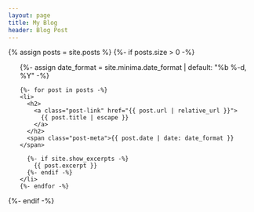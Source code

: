 ```yaml
---
layout: page
title: My Blog
header: Blog Post
---
```


<div class="home">
  {% assign posts = site.posts %}
  {%- if posts.size > 0 -%}

  <ul class="post-list">
    {%- assign date_format = site.minima.date_format | default: "%b %-d, %Y" -%}

    {%- for post in posts -%}
    <li>
      <h2>
        <a class="post-link" href="{{ post.url | relative_url }}">
          {{ post.title | escape }}
        </a>
      </h2>
      <span class="post-meta">{{ post.date | date: date_format }}</span>
      
      {%- if site.show_excerpts -%}
        {{ post.excerpt }}
      {%- endif -%}
    </li>
    {%- endfor -%}

  </ul>
{%- endif -%}

</div>